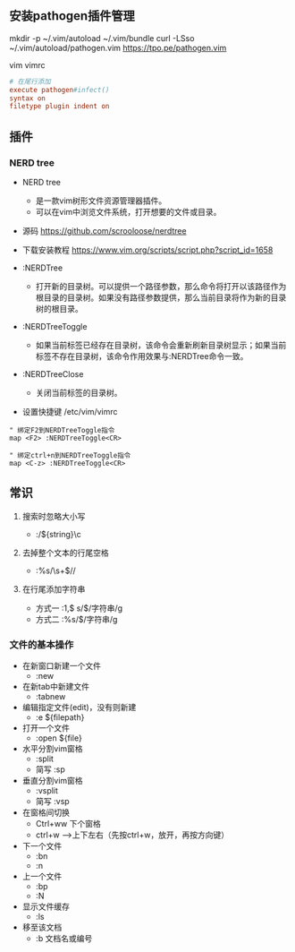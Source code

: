 ## 安装pathogen插件管理
mkdir -p ~/.vim/autoload ~/.vim/bundle
curl -LSso ~/.vim/autoload/pathogen.vim https://tpo.pe/pathogen.vim

vim vimrc
```conf
# 在尾行添加
execute pathogen#infect()
syntax on
filetype plugin indent on
```

## 插件
### NERD tree
- NERD tree
    - 是一款vim树形文件资源管理器插件。
    - 可以在vim中浏览文件系统，打开想要的文件或目录。
- 源码 https://github.com/scrooloose/nerdtree
- 下载安装教程 https://www.vim.org/scripts/script.php?script_id=1658

- :NERDTree
    - 打开新的目录树。可以提供一个路径参数，那么命令将打开以该路径作为根目录的目录树。如果没有路径参数提供，那么当前目录将作为新的目录树的根目录。
- :NERDTreeToggle
    - 如果当前标签已经存在目录树，该命令会重新刷新目录树显示；如果当前标签不存在目录树，该命令作用效果与:NERDTree命令一致。
- :NERDTreeClose
    - 关闭当前标签的目录树。

- 设置快捷键 /etc/vim/vimrc 
```
" 绑定F2到NERDTreeToggle指令
map <F2> :NERDTreeToggle<CR>

" 绑定ctrl+n到NERDTreeToggle指令
map <C-z> :NERDTreeToggle<CR>
```

## 常识
1. 搜索时忽略大小写
    - :/${string}\c

2. 去掉整个文本的行尾空格
    - :%s/\s\+$//
3. 在行尾添加字符串
    - 方式一 :1,$ s/$/字符串/g  
    - 方式二 :%s/$/字符串/g

### 文件的基本操作
- 在新窗口新建一个文件
    - :new
- 在新tab中新建文件
    - :tabnew
- 编辑指定文件(edit)，没有则新建
    - :e ${filepath}
- 打开一个文件
    - :open ${file}
- 水平分割vim窗格
    - :split  
    - 简写 :sp
- 垂直分割vim窗格
    - :vsplit
    - 简写 :vsp
- 在窗格间切换
    - Ctrl+ww 下个窗格
    - ctrl+w –>上下左右（先按ctrl+w，放开，再按方向键）  
- 下一个文件
    - :bn
    - :n
- 上一个文件
    - :bp
    - :N
- 显示文件缓存
    - :ls
- 移至该文档
    - :b 文档名或编号